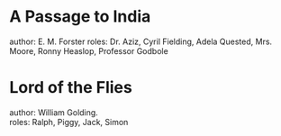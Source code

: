 # A Passage to India
author: E. M. Forster
roles: Dr. Aziz, Cyril Fielding, Adela Quested, Mrs. Moore, Ronny Heaslop, Professor Godbole  

# Lord of the Flies
author: William Golding.   
roles: Ralph, Piggy, Jack, Simon  
